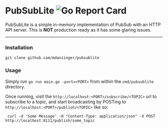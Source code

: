 # PubSubLite ![Go Report Card](https://goreportcard.com/badge/github.com/mdanzinger/pubsublite) 
PubSubLite is a simple in-memory implementation of PubSub with an HTTP API server. This is **NOT** production ready as 
it has some glaring issues.

---

### Installation
`git clone github.com/mdanzinger/pubsublite`

### Usage
Simply run ```go run main.go -port=<PORT>``` from within the `cmd/pubsublite` directory.

Once running, visit the `http://localhost:<PORT>/subscribe/<TOPIC>` url to subscribe to a topic, 
and start broadcasting by POSTing to `http://localhost:<PORT>/publish/<TOPIC>` like so:

```
 curl -d 'Some Message' -H "Content-Type: application/json" -X POST http://localhost:8111/publish/some_topic
```
